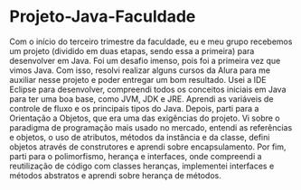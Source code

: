 # Projeto-Java-Faculdade
 
Com o início do terceiro trimestre da faculdade, eu e meu grupo recebemos um projeto (dividido em duas etapas, sendo essa a primeira) para desenvolver em Java. Foi um desafio imenso, pois foi a primeira vez que vimos Java. Com isso, resolvi realizar alguns cursos da Alura para me auxiliar nesse projeto e poder entregar um bom resultado. Usei a IDE Eclipse para desenvolver, compreendi todos os conceitos iniciais em Java para ter uma boa base, como JVM, JDK e JRE. Aprendi as variáveis de controle de fluxo e os principais tipos do Java. Depois, parti para a Orientação a Objetos, que era uma das exigências do projeto. Vi sobre o paradigma de programação mais usado no mercado, entendi as referências e objetos, o uso de atributos, métodos da instância e da classe, defini objetos através de construtores e aprendi sobre encapsulamento. Por fim, parti para o polimorfismo, herança e interfaces, onde compreendi a reutilização de código com classes heranças, implementei interfaces e métodos abstratos e aprendi sobre herança de métodos.
